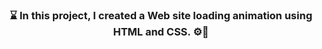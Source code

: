 <h3 align="center">⌛ In this project, I created a Web site loading animation using HTML and CSS. ⚙️📃</h3>
